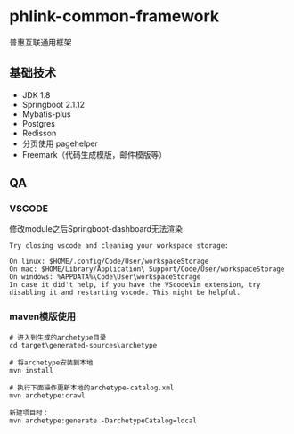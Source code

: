 # phlink-common-framework
普惠互联通用框架

## 基础技术
- JDK 1.8
- Springboot 2.1.12
- Mybatis-plus
- Postgres
- Redisson
- 分页使用 pagehelper
- Freemark（代码生成模版，邮件模版等）

## QA
### VSCODE
修改module之后Springboot-dashboard无法渲染
```
Try closing vscode and cleaning your workspace storage:

On linux: $HOME/.config/Code/User/workspaceStorage
On mac: $HOME/Library/Application\ Support/Code/User/workspaceStorage
On windows: %APPDATA%\Code\User\workspaceStorage
In case it did't help, if you have the VScodeVim extension, try disabling it and restarting vscode. This might be helpful.

```

### maven模版使用
```
# 进入到生成的archetype目录
cd target\generated-sources\archetype

# 将archetype安装到本地
mvn install

# 执行下面操作更新本地的archetype-catalog.xml
mvn archetype:crawl

新建项目时：
mvn archetype:generate -DarchetypeCatalog=local 
```
